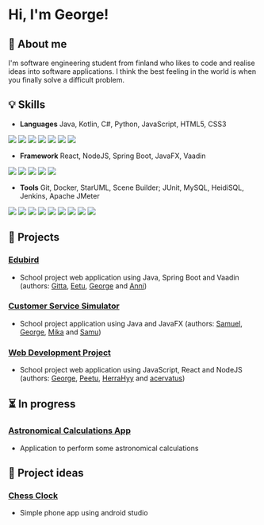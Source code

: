 # Hi, I'm George!

## 🙋 About me
I'm software engineering student from finland who likes to code and realise ideas into software applications. I think the best feeling in the world is when you finally solve a difficult problem.

## 💡 Skills
- **Languages** Java, Kotlin, C#, Python, JavaScript, HTML5, CSS3
<p>
  <img src="https://img.shields.io/badge/Java-0854C1?style=for-the-badge&logo=java&logoColor=white" />
  <img src="https://img.shields.io/badge/Kotlin-7F52FF?style=for-the-badge&logo=kotlin&logoColor=white" />
  <img src="https://img.shields.io/badge/C%23-512BD4?style=for-the-badge&logo=C%23&logoColor=white" />
  <img src="https://img.shields.io/badge/Python-3776AB?style=for-the-badge&logo=python&logoColor=white" />
  <img src="https://img.shields.io/badge/JavaScript-F7DF1E?style=for-the-badge&logo=javascript&logoColor=black" />
  <img src="https://img.shields.io/badge/HTML5-E34F26?style=for-the-badge&logo=html5&logoColor=white" />
  <img src="https://img.shields.io/badge/CSS3-1572B6?style=for-the-badge&logo=css3&logoColor=white" />
</p>

- **Framework** React, NodeJS, Spring Boot, JavaFX, Vaadin
<p>
  <img src="https://img.shields.io/badge/React-61DAFB?style=for-the-badge&logo=react&logoColor=black" />
  <img src="https://img.shields.io/badge/NodeJS-5FA04E?style=for-the-badge&logo=Node.js&logoColor=white" />
  <img src="https://img.shields.io/badge/Spring Boot-6DB33F?style=for-the-badge&logo=springboot&logoColor=white" />
  <img src="https://img.shields.io/badge/JavaFX-5395FD?style=for-the-badge&logo=java&logoColor=white" />
  <img src="https://img.shields.io/badge/Vaadin-00B4F0?style=for-the-badge&logo=Vaadin&logoColor=white" />
</p>

- **Tools** Git, Docker, StarUML, Scene Builder; JUnit, MySQL, HeidiSQL, Jenkins, Apache JMeter
<p>
  <img src="https://img.shields.io/badge/Git-F05032?style=for-the-badge&logo=git&logoColor=white" />
  <img src="https://img.shields.io/badge/Docker-2496ED?style=for-the-badge&logo=docker&logoColor=white" />
  <img src="https://img.shields.io/badge/StarUML-FABD14?style=for-the-badge&logo=uml&logoColor=black" />
  <img src="https://img.shields.io/badge/Scene Builder-336699?style=for-the-badge&logo=scenebuilder&logoColor=black" />
  <img src="https://img.shields.io/badge/JUnit-25A162?style=for-the-badge&logo=junit5&logoColor=white" />
  <img src="https://img.shields.io/badge/MySQL-4479A1?style=for-the-badge&logo=mysql&logoColor=white" />
  <img src="https://img.shields.io/badge/HeidiSQL-44A833?style=for-the-badge&logo=heidisql&logoColor=white" />
  <img src="https://img.shields.io/badge/Jenkins-D24939?style=for-the-badge&logo=jenkins&logoColor=white" />
  <img src="https://img.shields.io/badge/Apache JMeter-D22128?style=for-the-badge&logo=apachejmeter&logoColor=white" />
</p>


## 📁 Projects

### **[Edubird](https://github.com/gitober/Student-Information-System)**
- School project web application using Java, Spring Boot and Vaadin (authors: [Gitta](https://github.com/gitober), [Eetu](https://github.com/eetuam1), [George](https://github.com/GeorgeChirikov) and [Anni](https://github.com/annikannisto))

### **[Customer Service Simulator](https://github.com/Samupietila/JAVA-Simulation-Project)**
- School project application using Java and JavaFX (authors: [Samuel](https://github.com/dogface3), [George](https://github.com/GeorgeChirikov), [Mika](https://github.com/MikaGronroos2) and [Samu](https://github.com/Samupietila))

### **[Web Development Project](https://github.com/GeorgeChirikov/Web_Dev_Project)**
- School project web application using JavaScript, React and NodeJS (authors: [George](https://github.com/GeorgeChirikov), [Peetu](https://github.com/peeturasanen), [HerraHyy](https://github.com/HerraHyy) and [acervatus](https://github.com/acervatus))

## ⏳ In progress

### **[Astronomical Calculations App](https://github.com/GeorgeChirikov/AstronomicalCalculationsApp)**
- Application to perform some astronomical calculations

## 🧠 Project ideas

### [Chess Clock]()
- Simple phone app using android studio


<!---

## 🤩 Interests
- 

---!>



<!---

- 👋 Hi, I’m @GeorgeChirikov
- 👀 I’m interested in ...
- 🌱 I’m currently learning ...
- 💞️ I’m looking to collaborate on ...
- 📫 How to reach me ...
- 😄 Pronouns: ...
- ⚡ Fun fact: ...


GeorgeChirikov/GeorgeChirikov is a ✨ special ✨ repository because its `README.md` (this file) appears on your GitHub profile.
You can click the Preview link to take a look at your changes.
--->

